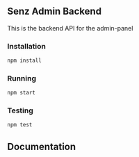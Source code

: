 ## Senz Admin Backend

This is the backend API for the admin-panel

### Installation

```bash
npm install
```
### Running

```bash
npm start
```

### Testing

```bash
npm test
```
## Documentation 



